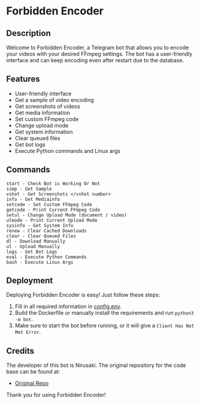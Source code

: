# Forbidden Encoder

## Description
Welcome to Forbidden Encoder, a Telegram bot that allows you to encode your videos with your desired FFmpeg settings. The bot has a user-friendly interface and can keep encoding even after restart due to the database.

## Features
- User-friendly interface
- Get a sample of video encoding
- Get screenshots of videos
- Get media information
- Set custom FFmpeg code
- Change upload mode
- Get system information
- Clear queued files
- Get bot logs
- Execute Python commands and Linux args

## Commands
```
start - Check Bot is Working Or Not
simp - Get Sample
vshot - Get Screenshots </vshot number>
info - Get Mediainfo
setcode - Set Custom FFmpeg Code
getcode - Print Current FFmpeg Code
setul - Change Upload Mode (document / video)
ulmode - Print Current Upload Mode
sysinfo - Get System Info
renew - Clear Cached Downloads
clear - Clear Queued Files
dl - Download Manually
ul - Upload Manually
logs - Get Bot Logs
eval - Execute Python Commands
bash - Execute Linux Args
```

## Deployment
Deploying Forbidden Encoder is easy! Just follow these steps:
1. Fill in all required information in [config.env](/config.env).
2. Build the Dockerfile or manually install the requirements and run `python3 -m bot`.
3. Make sure to start the bot before running, or it will give a `Client Has Not Met Error`.

## Credits
The developer of this bot is Nirusaki.
The original repository for the code base can be found at:
- [Original Repo](https://gitlab.com/Nirusaki/video-encoder)

Thank you for using Forbidden Encoder!
